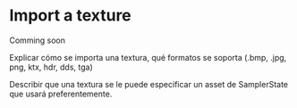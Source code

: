 # Import a texture
Comming soon

Explicar cómo se importa una textura, qué formatos se soporta (.bmp, .jpg, png, ktx, hdr, dds, tga)

Describir que una textura se le puede especificar un asset de SamplerState que usará preferentemente.
